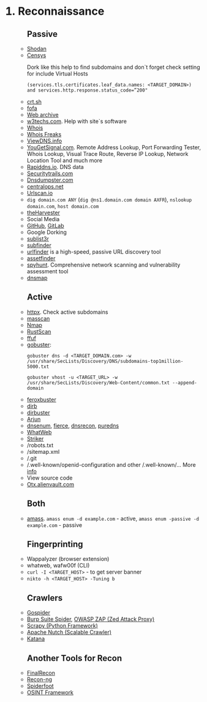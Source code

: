<ol>
  <h1><li>Reconnaissance</h1>
    <ul><h2>Passive</h2>
      <li><a href='https://www.shodan.io/'>Shodan</a></li>
      <li><a href='https://search.censys.io/'>Censys</a></li>
        <p>Dork like this help to find subdomains and don`t forget check setting for include Virtual Hosts
          <p><code>(services.tls.certificates.leaf_data.names: &lt;TARGET_DOMAIN>) and services.http.response.status_code=”200"</code>
      <li><a href='https://crt.sh/'>crt.sh</a></li>
      <li><a href='https://fofa.info/'>fofa</a></li>
      <li><a href='https://web.archive.org/'>Web archive</a></li>
      <li><a href='https://w3techs.com/'>w3techs.com</a>. Help with site`s software</li>
      <li><a href='https://www.whois.com/whois/'>Whois</a></li>
      <li><a href='https://whoisfreaks.com/'>Whois Freaks</a></li>
      <li><a href='https://viewdns.info/'>ViewDNS.info</a></li>
      <li><a href='https://www.yougetsignal.com/'>YouGetSignal.com</a>. Remote Address Lookup, Port Forwarding Tester, Whois Lookup, Visual Trace Route, Reverse IP Lookup, Network Location Tool and much more</li>
      <li><a href='https://rapiddns.io/'>Rapiddns.io</a>. DNS data</li>
      <li><a href='https://securitytrails.com/'>Securitytrails.com</a></li>
      <li><a href='https://dnsdumpster.com/'>Dnsdumpster.com</a></li>
      <li><a href='https://centralops.net/co/'>centralops.net</a></li>
      <li><a href='https://urlscan.io/'>Urlscan.io</a></li>
      <li><code>dig domain.com ANY</code> (<code>dig @ns1.domain.com domain AXFR</code>), <code>nslookup domain.com</code>, <code>host domain.com</code></li>
      <li><a href='https://github.com/laramies/theHarvester'>theHarvester</a></li>
      <li>Social Media</li>
      <li><a href='https://github.com/'>GitHub</a>, <a href='https://about.gitlab.com/'>GitLab</a></li>
      <li>Google Dorking</li>
      <li><a href='https://github.com/aboul3la/Sublist3r'>sublist3r</a></li>
      <li><a href='https://github.com/projectdiscovery/subfinder'>subfinder</a></li>
      <li><a href='https://github.com/projectdiscovery/urlfinder'>urlfinder</a> is a high-speed, passive URL discovery tool</li>
      <li><a href='https://github.com/tomnomnom/assetfinder'>assetfinder</a></li>
      <li><a href='https://github.com/gotr00t0day/spyhunt'>spyhunt</a>. Comprehensive network scanning and vulnerability assessment tool</li>
      <li><a href='https://github.com/makefu/dnsmap'>dnsmap</a></li>
    </ul>
    <ul><h2>Active</h2>
      <li><a href='https://github.com/projectdiscovery/httpx'>httpx</a>. Check active subdomains</li>
      <li><a href='https://github.com/robertdavidgraham/masscan'>masscan</a></li>
      <li><a href='https://github.com/nmap/nmap'>Nmap</a></li>
      <li><a href='https://github.com/RustScan/RustScan'>RustScan</a></li>
      <li><a href='https://github.com/ffuf/ffuf'>ffuf</a></li>
      <li><a href='https://github.com/OJ/gobuster'>gobuster</a>:</li>
        <pre><code>gobuster dns -d &lt;TARGET_DOMAIN.com> -w /usr/share/SecLists/Discovery/DNS/subdomains-top1million-5000.txt</code></pre>
        <pre><code>gobuster vhost -u &lt;TARGET_URL> -w /usr/share/SecLists/Discovery/Web-Content/common.txt --append-domain</code></pre>
      <li><a href='https://github.com/epi052/feroxbuster'>feroxbuster</a></li>
      <li><a href='https://github.com/v0re/dirb'>dirb</a></li>
      <li><a href='https://github.com/KajanM/DirBuster'>dirbuster</a></li>
      <li><a href='https://github.com/s0md3v/Arjun'>Arjun</a></li>
      <li><a href='https://github.com/fwaeytens/dnsenum'>dnsenum</a>, <a href='https://github.com/mschwager/fierce'>fierce</a>,
        <a href='https://github.com/darkoperator/dnsrecon'>dnsrecon</a>, <a href='https://github.com/d3mondev/puredns'>puredns</a></li>
      <li><a href='https://www.kali.org/tools/whatweb/'>WhatWeb</a></li>
      <li><a href='https://github.com/s0md3v/Striker'>Striker</a></li>
      <li>/robots.txt</li>
      <li>/sitemap.xml</li>
      <li>/.git</li>
      <li>/.well-known/openid-configuration and other /.well-known/... More <a href='https://www.iana.org/assignments/well-known-uris/well-known-uris.xhtml'>info</a></li>
      <li>View source code</li>
      <li><a href='https://otx.alienvault.com/'>Otx.alienvault.com</a></li>
    </ul>
    <ul><h2>Both</h2>
      <li><a href='https://github.com/owasp-amass/amass'>amass</a>. <code>amass enum -d example.com</code> - active, <code>amass enum -passive -d example.com</code> - passive</li>
    </ul>
    <ul> <h2>Fingerprinting</h2>
      <li>Wappalyzer (browser extension)</li>
      <li>whatweb, wafw00f (CLI)</li>
      <li><code>curl -I &lt;TARGET_HOST></code> - to get server banner</li>
      <li><code>nikto -h &lt;TARGET_HOST> -Tuning b</code></li>
    </ul>
    <ul><h2>Crawlers</h2>
      <li><a href='https://github.com/jaeles-project/gospider'>Gospider</a> </li>
      <li><a href='https://portswigger.net/blog/burp-2-0-where-are-the-spider-and-scanner'>Burp Suite Spider</a>, <a href='https://www.zaproxy.org/'>OWASP ZAP (Zed Attack Proxy)</a></li>
      <li><a href='https://github.com/scrapy/scrapy'>Scrapy (Python Framework)</a></li>
      <li><a href='https://github.com/apache/nutch'>Apache Nutch (Scalable Crawler)</a></li>
      <li><a href='https://github.com/projectdiscovery/katana'>Katana</a></li>
    </ul>
    <ul><h2>Another Tools for Recon</h2>
      <li><a href='https://github.com/thewhiteh4t/FinalRecon'>FinalRecon</a></li>
      <li><a href='https://github.com/lanmaster53/recon-ng'>Recon-ng</a></li>
      <li><a href='https://github.com/smicallef/spiderfoot'>Spiderfoot</a></li>
      <li><a href='https://osintframework.com/'>OSINT Framework</a></li>
    </ul>
</ol>
